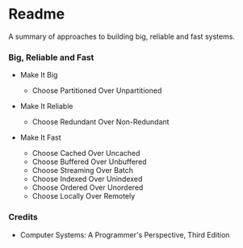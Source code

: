 # Readme
A summary of approaches to building big, reliable and fast systems.

### Big, Reliable and Fast

- Make It Big
  - Choose Partitioned Over Unpartitioned

- Make It Reliable
  - Choose Redundant Over Non-Redundant

- Make It Fast
  - Choose Cached Over Uncached
  - Choose Buffered Over Unbuffered
  - Choose Streaming Over Batch
  - Choose Indexed Over Unindexed
  - Choose Ordered Over Unordered
  - Choose Locally Over Remotely

### Credits
- Computer Systems: A Programmer's Perspective, Third Edition
